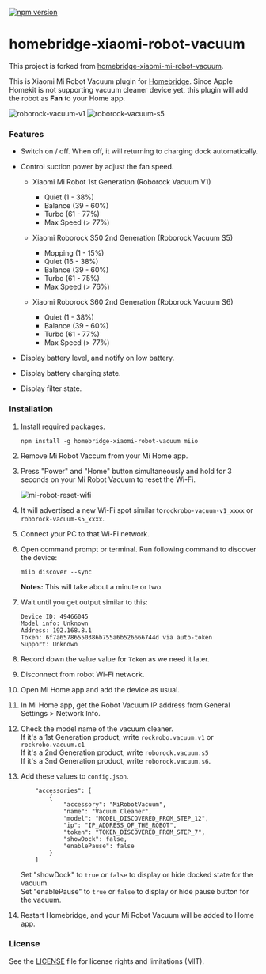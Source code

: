 [![npm version](https://badge.fury.io/js/homebridge-xiaomi-robot-vacuum.svg)](https://badge.fury.io/js/homebridge-xiaomi-robot-vacuum)

# homebridge-xiaomi-robot-vacuum

This project is forked from [homebridge-xiaomi-mi-robot-vacuum](https://github.com/seikan/homebridge-xiaomi-mi-robot-vacuum).

This is Xiaomi Mi Robot Vacuum plugin for [Homebridge](https://github.com/nfarina/homebridge). Since Apple Homekit is not supporting vacuum cleaner device yet, this plugin will add the robot as **Fan** to your Home app.

![roborock-vacuum-v1](https://user-images.githubusercontent.com/12408302/54580338-02b61200-4a4b-11e9-9f02-f03827dd5918.jpg)
![roborock-vacuum-s5](https://user-images.githubusercontent.com/12408302/54580352-106b9780-4a4b-11e9-98a4-92026f8712c4.jpg)



### Features

* Switch on / off. When off, it will returning to charging dock automatically.

* Control suction power by adjust the fan speed.
	+ Xiaomi Mi Robot 1st Generation (Roborock Vacuum V1)
		- Quiet (1 - 38%)
		- Balance (39 - 60%)
		- Turbo (61 - 77%)
		- Max Speed (> 77%)

	+ Xiaomi Roborock S50 2nd Generation (Roborock Vacuum S5)
		- Mopping (1 - 15%)
		- Quiet (16 - 38%)
		- Balance (39 - 60%)
		- Turbo (61 - 75%)
		- Max Speed (> 76%)

	+ Xiaomi Roborock S60 2nd Generation (Roborock Vacuum S6)
		- Quiet (1 - 38%)
		- Balance (39 - 60%)
		- Turbo (61 - 77%)
		- Max Speed (> 77%)

* Display battery level, and notify on low battery.

* Display battery charging state.

* Display filter state.



### Installation

1. Install required packages.

	```
	npm install -g homebridge-xiaomi-robot-vacuum miio
	```

2. Remove Mi Robot Vaccum from your Mi Home app.

3. Press "Power" and "Home" button simultaneously and hold for 3 seconds on your Mi Robot Vacuum to reset the Wi-Fi.

	![mi-robot-reset-wifi](https://cloud.githubusercontent.com/assets/73107/26273343/278c36a2-3d61-11e7-8e08-b5bc25cc407f.png)

4. It will advertised a new Wi-Fi spot similar to`rockrobo-vacuum-v1_xxxx` or `roborock-vacuum-s5_xxxx`.

5. Connect your PC to that Wi-Fi network.

6. Open command prompt or terminal. Run following command to discover the device:

	```
	miio discover --sync
	```

	**Notes:** This will take about a minute or two.

7. Wait until you get output similar to this:

	```
	Device ID: 49466045
	Model info: Unknown
	Address: 192.168.8.1
	Token: 6f7a65786550386b755a6b526666744d via auto-token
	Support: Unknown
	```

8. Record down the value value for `Token` as we need it later.

9. Disconnect from robot Wi-Fi network.

10. Open Mi Home app and add the device as usual.

11. In Mi Home app, get the Robot Vacuum IP address from General Settings > Network Info.

12. Check the model name of the vacuum cleaner.\
	If it's a 1st Generation product, write `rockrobo.vacuum.v1` or `rockrobo.vacuum.c1`\
	If it's a 2nd Generation product, write `roborock.vacuum.s5`\
	If it's a 3nd Generation product, write `roborock.vacuum.s6`.

12. Add these values to `config.json`.

	```
		"accessories": [
			{
				"accessory": "MiRobotVacuum",
				"name": "Vacuum Cleaner",
				"model": "MODEL_DISCOVERED_FROM_STEP_12",
				"ip": "IP_ADDRESS_OF_THE_ROBOT",
				"token": "TOKEN_DISCOVERED_FROM_STEP_7",
				"showDock": false,
				"enablePause": false
			}
		]
	```

	​Set "showDock" to `true` or `false`  to display or hide docked state for the vacuum.\
	​Set "enablePause" to `true` or `false`  to display or hide pause button for the vacuum.

13. Restart Homebridge, and your Mi Robot Vacuum will be added to Home app.



### License

See the [LICENSE](https://github.com/seikan/homebridge-xiaomi-mi-robot-vacuum/blob/master/LICENSE.md) file for license rights and limitations (MIT).